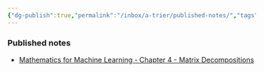 ```yaml
---
{"dg-publish":true,"permalink":"/inbox/a-trier/published-notes/","tags":"gardenEntry"}
---
```


### Published notes
- [Mathematics for Machine Learning - Chapter 4 - Matrix Decompositions](https://my-obsidian-notes.netlify.app/inbox/a-trier/mathematics-for-machine-learning-chapter-4-matrix-decompositions/)
